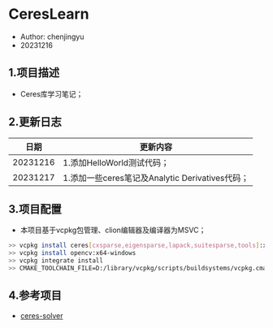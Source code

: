 # CeresLearn
 - Author: chenjingyu
 - 20231216

## 1.项目描述
 - Ceres库学习笔记；

## 2.更新日志
| 日期       | 更新内容                                  |
|----------|---------------------------------------|
| 20231216 | 1.添加HelloWorld测试代码；                   |
| 20231217 | 1.添加一些ceres笔记及Analytic Derivatives代码； |

## 3.项目配置
 - 本项目基于vcpkg包管理、clion编辑器及编译器为MSVC；
```bash
>> vcpkg install ceres[cxsparse,eigensparse,lapack,suitesparse,tools]:x64-windows --recurse
>> vcpkg install opencv:x64-windows
>> vcpkg integrate install
>> CMAKE_TOOLCHAIN_FILE=D:/library/vcpkg/scripts/buildsystems/vcpkg.cmake
```

## 4.参考项目
 - [ceres-solver](https://github.com/ceres-solver/ceres-solver)
